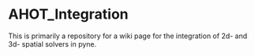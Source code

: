 AHOT_Integration
=========
This is primarily a repository for a wiki page for the integration of 2d- and 3d- spatial solvers in pyne. 
